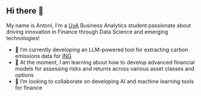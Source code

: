## Hi there 👋

My name is Antoni, I'm a [UvA](https://www.uva.nl/en/programmes/bachelors/business-analytics/business-analytics.html) Business Analytics student passionate about driving innovation in Finance through Data Science and emerging technologies!

- 🔭 I’m currently developing an LLM-powered tool for extracting carbon emissions data for [ING](https://www.ing.com/Sustainability.htm)
- 🌱 At the moment, I am learning about how to develop advanced financial models for assessing risks and returns across various asset classes and options
- 👯 I’m looking to collaborate on developing AI and machine learning tools for finance
<!--
**AntoniWonka/AntoniWonka** is a ✨ _special_ ✨ repository because its `README.md` (this file) appears on your GitHub profile.

Here are some ideas to get you started:

- 🔭 I’m currently working on ...
- 🌱 I’m currently learning ...
- 👯 I’m looking to collaborate on ...
- 🤔 I’m looking for help with ...
- 💬 Ask me about ...
- 📫 How to reach me: ...
- 😄 Pronouns: ...
- ⚡ Fun fact: ...
-->
